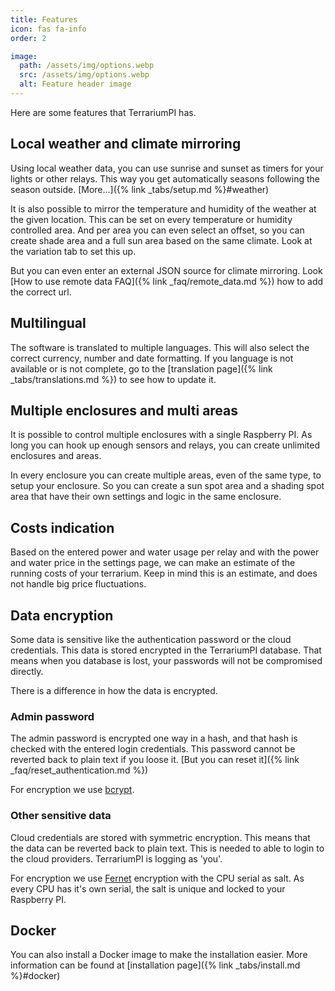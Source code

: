 ```yaml
---
title: Features
icon: fas fa-info
order: 2

image:
  path: /assets/img/options.webp
  src: /assets/img/options.webp
  alt: Feature header image
---
```

Here are some features that TerrariumPI has.

## Local weather and climate mirroring

Using local weather data, you can use sunrise and sunset as timers for your lights or other relays. This way you get automatically seasons following the season outside. [More...]({% link _tabs/setup.md %}#weather)

It is also possible to mirror the temperature and humidity of the weather at the given location. This can be set on every temperature or humidity controlled area. And per area you can even select an offset, so you can create shade area and a full sun area based on the same climate. Look at the variation tab to set this up.

But you can even enter an external JSON source for climate mirroring. Look [How to use remote data FAQ]({% link _faq/remote_data.md %}) how to add the correct url.

## Multilingual

The software is translated to multiple languages. This will also select the correct currency, number and date formatting. If you language is not available or is not complete, go to the [translation page]({% link _tabs/translations.md %}) to see how to update it.

## Multiple enclosures and multi areas

It is possible to control multiple enclosures with a single Raspberry PI. As long you can hook up enough sensors and relays, you can create unlimited enclosures and areas.

In every enclosure you can create multiple areas, even of the same type, to setup your enclosure. So you can create a sun spot area and a shading spot area that have their own settings and logic in the same enclosure.

## Costs indication

Based on the entered power and water usage per relay and with the power and water price in the settings page, we can make an estimate of the running costs of your terrarium. Keep in mind this is an estimate, and does not handle big price fluctuations.

## Data encryption

Some data is sensitive like the authentication password or the cloud credentials. This data is stored encrypted in the TerrariumPI database. That means when you database is lost, your passwords will not be compromised directly.

There is a difference in how the data is encrypted.

### Admin password

The admin password is encrypted one way in a hash, and that hash is checked with the entered login credentials. This password cannot be reverted back to plain text if you loose it. [But you can reset it]({% link _faq/reset_authentication.md %})

For encryption we use [bcrypt](https://en.wikipedia.org/wiki/Bcrypt).

### Other sensitive data

Cloud credentials are stored with symmetric encryption. This means that the data can be reverted back to plain text. This is needed to able to login to the cloud providers. TerrariumPI is logging as 'you'.

For encryption we use [Fernet](https://cryptography.io/en/latest/fernet/#using-passwords-with-fernet) encryption with the CPU serial as salt. As every CPU has it's own serial, the salt is unique and locked to your Raspberry PI.

## Docker

You can also install a Docker image to make the installation easier. More information can be found at [installation page]({% link _tabs/install.md %}#docker)
